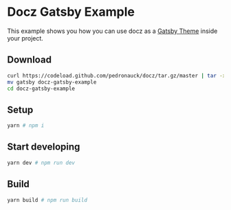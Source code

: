 # Docz Gatsby Example

This example shows you how you can use docz as a [Gatsby Theme](https://www.gatsbyjs.org/blog/2018-11-11-introducing-gatsby-themes/) inside your project.

## Download

```sh
curl https://codeload.github.com/pedronauck/docz/tar.gz/master | tar -xz --strip=2 docz-master/examples/gatsby
mv gatsby docz-gatsby-example
cd docz-gatsby-example
```

## Setup

```sh
yarn # npm i
```

## Start developing

```sh
yarn dev # npm run dev
```

## Build

```sh
yarn build # npm run build
```
